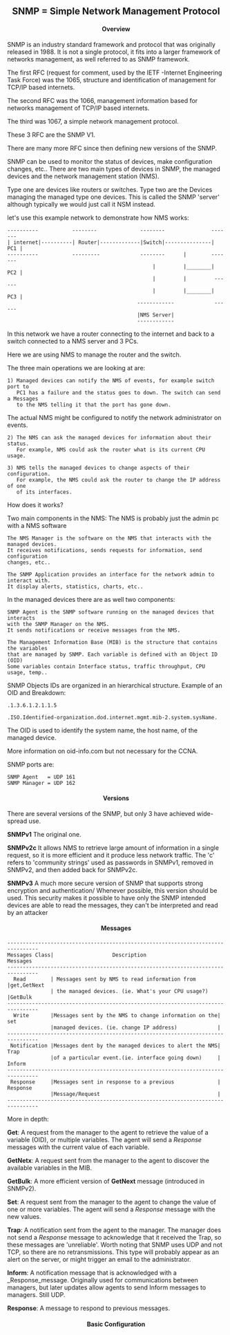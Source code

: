 <h2 align="center">SNMP = Simple Network Management Protocol</h2>

<h4 align="center">Overview</h4>

SNMP is an industry standard framework and protocol that was originally released
in 1988. It is not a single protocol, it fits into a larger framework of networks
management, as well referred to as SNMP framework.

The first RFC (request for comment, used by the IETF -Internet Engineering Task Force)
was the 1065, structure and identification of management for TCP/IP based internets.

The second RFC was the 1066, management information based for networks management
of TCP/IP based internets.

The third was 1067, a simple network management protocol.

These 3 RFC are the SNMP V1.

There are many more RFC since then defining new versions of the SNMP.

SNMP can be used to monitor the status of devices, make configuration changes, etc..
There are two main types of devices in SNMP, the managed devices and the network
management station (NMS).

Type one are devices like routers or switches.
Type two are the Devices managing the managed type one devices. This is called
the SNMP 'server' although typically we would just call it NSM instead.

let's use this example network to demonstrate how NMS works:

    ----------           --------              --------               -------
    | internet|----------| Router|-------------|Switch|---------------| PC1 |
    ----------           ---------             --------      |        -------
                                                   |         |________| PC2 |
                                                   |         |         ------
                                                   |         |________| PC3 |
                                              ------------             ------
                                              |NMS Server|
                                              ------------
In this network we have a router connecting to the internet and back to a switch
connected to a NMS server and 3 PCs.

Here we are using NMS to manage the router and the switch.

The three main operations we are looking at are:

    1) Managed devices can notify the NMS of events, for example switch port to
       PC1 has a failure and the status goes to down. The switch can send a Messages
       to the NMS telling it that the port has gone down.

The actual NMS might be configured to notify the network administrator on events.

    2) The NMS can ask the managed devices for information about their status.
       For example, NMS could ask the router what is its current CPU usage.   

    3) NMS tells the managed devices to change aspects of their configuration.
       For example, the NMS could ask the router to change the IP address of one
       of its interfaces.

How does it works?

Two main components in the NMS:
The NMS is probably just the admin pc with a NMS software

    The NMS Manager is the software on the NMS that interacts with the managed devices.
    It receives notifications, sends requests for information, send configuration
    changes, etc..

    The SNMP Application provides an interface for the network admin to interact with.
    It display alerts, statistics, charts, etc..

In the managed devices there are as well two components:

    SNMP Agent is the SNMP software running on the managed devices that interacts
    with the SNMP Manager on the NMS.
    It sends notifications or receive messages from the NMS.

    The Management Information Base (MIB) is the structure that contains the variables
    that are managed by SNMP. Each variable is defined with an Object ID (OID)
    Some variables contain Interface status, traffic throughput, CPU usage, temp..

SNMP Objects IDs are organized in an hierarchical structure.
Example of an OID and Breakdown:

    .1.3.6.1.2.1.1.5

    .ISO.Identified-organization.dod.internet.mgmt.mib-2.system.sysName.

The OID is used to identify the system name, the host name, of the managed device.

More information on oid-info.com but not necessary for the CCNA.

SNMP ports are:

    SNMP Agent   = UDP 161
    SNMP Manager = UDP 162


<h4 align="center">Versions</h4>

There are several versions of the SNMP, but only 3 have achieved wide-spread use.

<strong>SNMPv1</strong> The original one.

<strong>SNMPv2c</strong> It allows NMS to retrieve large amount of information in a single
request, so it is more efficient and it produce less network traffic.
The 'c' refers to 'community strings' used as passwords in SNMPv1, removed
in SNMPv2, and then added back for SNMPv2c.

<strong>SNMPv3</strong> A much more secure version of SNMP that supports strong encryption
and authentication/ Whenever possible, this version should be used.
This security makes it possible to have only the SNMP intended devices are able
to read the messages, they can't be interpreted and read by an attacker

<h4 align="center">Messages</h4>

    --------------------------------------------------------------------------------
    Messages Class|                   Description                         Messages
    --------------------------------------------------------------------------------
      Read        | Messages sent by NMS to read information from       |get,GetNext
                  | the managed devices. (ie. What's your CPU usage?)   |GetBulk
    --------------------------------------------------------------------------------
      Write       |Messages sent by the NMS to change information on the|  set
                  |managed devices. (ie. change IP address)             |
    --------------------------------------------------------------------------------
     Notification |Messages dent by the managed devices to alert the NMS|   Trap
                  |of a particular event.(ie. interface going down)     |  Inform
    --------------------------------------------------------------------------------
     Response     |Messages sent in response to a previous              | Response
                  |Message/Request                                      |
    --------------------------------------------------------------------------------

More in depth:

<strong>Get</strong>: A request from the manager to the agent to retrieve the value
of a variable (OID), or multiple variables. The agent will send a _Response_ messages
with the current value of each variable.

<strong>GetNetx</strong>: A request sent from the manager to the agent to discover
the available variables in the MIB.

<strong>GetBulk</strong>: A more efficient version of <strong>GetNext</strong>
message (introduced in SNMPv2).

<strong>Set</strong>: A request sent from the manager to the agent to change the
value of one or more variables. The agent will send a _Response_ message with
the new values.

<strong>Trap</strong>: A notification sent from the agent to the manager. The
manager does not send a _Response_ message to acknowledge that it received the
Trap, so these messages are 'unreliable'. Worth noting that SNMP uses UDP and
not TCP, so there are no retransmissions. This type will probably appear as an
alert on the server, or might trigger an email to the administrator.

<strong>Inform</strong>: A notification message that is acknowledged with a
_Response_message. Originally used for communications between managers, but later
updates allow agents to send Inform messages to managers. Still UDP.

<strong>Response</strong>: A message to respond to previous messages.



<h4 align="center">Basic Configuration</h4>
